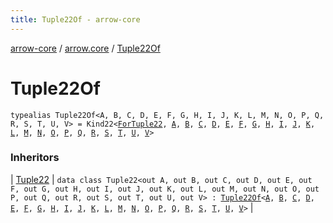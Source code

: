 ```yaml
---
title: Tuple22Of - arrow-core
---
```


[arrow-core](../index.html) / [arrow.core](index.html) / [Tuple22Of](./-tuple22-of.html)

# Tuple22Of

`typealias Tuple22Of<A, B, C, D, E, F, G, H, I, J, K, L, M, N, O, P, Q, R, S, T, U, V> = Kind22<`[`ForTuple22`](-for-tuple22.html)`, `[`A`](-tuple22-of.html#A)`, `[`B`](-tuple22-of.html#B)`, `[`C`](-tuple22-of.html#C)`, `[`D`](-tuple22-of.html#D)`, `[`E`](-tuple22-of.html#E)`, `[`F`](-tuple22-of.html#F)`, `[`G`](-tuple22-of.html#G)`, `[`H`](-tuple22-of.html#H)`, `[`I`](-tuple22-of.html#I)`, `[`J`](-tuple22-of.html#J)`, `[`K`](-tuple22-of.html#K)`, `[`L`](-tuple22-of.html#L)`, `[`M`](-tuple22-of.html#M)`, `[`N`](-tuple22-of.html#N)`, `[`O`](-tuple22-of.html#O)`, `[`P`](-tuple22-of.html#P)`, `[`Q`](-tuple22-of.html#Q)`, `[`R`](-tuple22-of.html#R)`, `[`S`](-tuple22-of.html#S)`, `[`T`](-tuple22-of.html#T)`, `[`U`](-tuple22-of.html#U)`, `[`V`](-tuple22-of.html#V)`>`

### Inheritors

| [Tuple22](-tuple22/index.html) | `data class Tuple22<out A, out B, out C, out D, out E, out F, out G, out H, out I, out J, out K, out L, out M, out N, out O, out P, out Q, out R, out S, out T, out U, out V> : `[`Tuple22Of`](./-tuple22-of.html)`<`[`A`](-tuple22/index.html#A)`, `[`B`](-tuple22/index.html#B)`, `[`C`](-tuple22/index.html#C)`, `[`D`](-tuple22/index.html#D)`, `[`E`](-tuple22/index.html#E)`, `[`F`](-tuple22/index.html#F)`, `[`G`](-tuple22/index.html#G)`, `[`H`](-tuple22/index.html#H)`, `[`I`](-tuple22/index.html#I)`, `[`J`](-tuple22/index.html#J)`, `[`K`](-tuple22/index.html#K)`, `[`L`](-tuple22/index.html#L)`, `[`M`](-tuple22/index.html#M)`, `[`N`](-tuple22/index.html#N)`, `[`O`](-tuple22/index.html#O)`, `[`P`](-tuple22/index.html#P)`, `[`Q`](-tuple22/index.html#Q)`, `[`R`](-tuple22/index.html#R)`, `[`S`](-tuple22/index.html#S)`, `[`T`](-tuple22/index.html#T)`, `[`U`](-tuple22/index.html#U)`, `[`V`](-tuple22/index.html#V)`>` |

